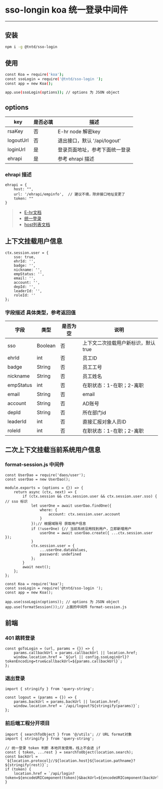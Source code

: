 # sso-longin koa 统一登录中间件
----

## 安装

```bash
npm i -g @tntd/sso-login 
```

## 使用

```bash
const Koa = require('koa');
const ssoLogin = require('@tntd/sso-login ');
const app = new Koa();

app.use(ssoLogin(options)); // options 为 JSON object
```

## options
	
| key	      | 是否必填     | 描述						|
| ---		  | ---       | ---								|
| rsaKey	  | 否		    | E-hr node 解密key				|
| logoutUrl   | 否		    | 退出接口，默认 '/api/logout'			|
| loginUrl	  | 是			| 登录页面地址，参考下面统一登录		|
| ehrapi      | 是         	| 参考 ehrapi 描述					|

### ehrapi 描述
```
ehrapi = { 
	host: "",  
	url: '/ehrapi/empinfo',  // 建议不填，除非接口地址变更了
	token: ""
}
```


> * [E-hr文档](http://wiki.tongdun.me/pages/viewpage.action?pageId=24612750)
> * [统一登录](http://wiki.tongdun.me/pages/viewpage.action?pageId=20160266#id-%E5%86%85%E9%83%A8%E7%BB%9F%E4%B8%80%E7%99%BB%E5%BD%95web%E6%96%B9%E5%BC%8F%E6%8E%A5%E5%85%A5%E6%8C%87%E5%8D%97-4.node%E7%89%88%E6%9C%AC)
> * [host列表文档](http://wiki.tongdun.me/pages/viewpage.action?pageId=31629956)

## 上下文挂载用户信息

```
ctx.session.user = {
    sso: true,
    ehrId: '',
    badge: '',
    nickname: '',
    empStatus: '',
    email: '',
    account: '',
    depId: '',
    leaderId: '',
    roleId: ''
};
```
### 字段描述 具体类型，参考返回值

| 字段	      | 类型     | 是否为空						| 说明 |
| ---		  | ---       | ---						 | --- |
| sso	  | Boolean		    | 否				| 上下文二次挂载用户新标识，默认 true	|
| ehrId	  | int		    | 否				| 员工ID	|
| badge   | String		  | 否			| 员工工号	|
| nickname	  | String	 |否		| 员工姓名	|
| empStatus      | int   | 否					| 在职状态：1-在职；2-离职	|
| email      | String         	| 否					| email	|
| account      | String         	| 否	 | AD账号	|
| depId      | String         	| 否					| 所在部门id	|
| leaderId      | int        	| 否					| 直接汇报对象人员ID	|
| roleId      | int         	| 否				| 在职状态：1-在职；2-离职 |

## 二次上下文挂载当前系统用户信息


### format-session.js 中间件
```
const UserDao = require('daos/user');
const userDao = new UserDao();

module.exports = (options = {}) => {
	return async (ctx, next) => {
		if (ctx.session && ctx.session.user && ctx.session.user.sso) { // sso 标识
			let userOne = await userDao.findOne({
				where: {
					account: ctx.session.user.account
				}
			});// 根据域账号 获取用户信息
			if (!userOne) {// 当前系统没用找到用户，立即新增用户
				userOne = await userDao.create({ ...ctx.session.user });
			}
			ctx.session.user = {
				...userOne.dataValues,
				password: undefined
			};
		}
		await next();
	};
};
```

```
const Koa = require('koa');
const ssoLogin = require('@tntd/sso-login ');
const app = new Koa();

app.use(ssoLogin(options)); // options 为 JSON object
app.use(formatSession());// 上面的中间件 format-session.js
```

## 前端 

### 401 跳转登录
```
const goToLogin = (url, params = {}) => {
    params.callbackUrl = params.callbackUrl || location.href;
    window.location.href = `${url || config.ssoLoginUrl}?tokenEncoding=true&callbackUrl=${params.callbackUrl}`;
};
```

### 退出登录

```
import { stringify } from 'query-string';

const logout = (params = {}) => {
	params.backUrl = params.backUrl || location.href;
	window.location.href = `/api/logout?${stringify(params)}`;
};
```

### 前后端工程分开项目

```
import { searchToObject } from '@/utils'; // URL format对象
import { stringify } from 'query-string';

// 统一登录 token 判断 本地开发使用，线上不会进 if
const { token, ...rest } = searchToObject(location.search);
const backUrl = `${location.protocol}//${location.host}${location.pathname}?${stringify(rest)}`;
if (token) {
    location.href = `/api/login?token=${encodeURIComponent(token)}&backUrl=${encodeURIComponent(backUrl)}`;
}
```

